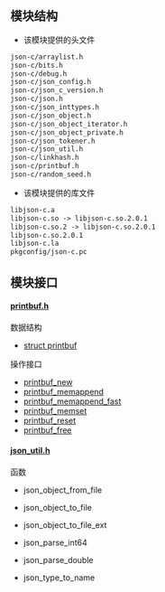 


## 模块结构

* 该模块提供的头文件

```txt
json-c/arraylist.h
json-c/bits.h
json-c/debug.h
json-c/json_config.h
json-c/json_c_version.h
json-c/json.h
json-c/json_inttypes.h
json-c/json_object.h
json-c/json_object_iterator.h
json-c/json_object_private.h
json-c/json_tokener.h
json-c/json_util.h
json-c/linkhash.h
json-c/printbuf.h
json-c/random_seed.h
```

* 该模块提供的库文件

```txt
libjson-c.a
libjson-c.so -> libjson-c.so.2.0.1
libjson-c.so.2 -> libjson-c.so.2.0.1
libjson-c.so.2.0.1
libjson-c.la
pkgconfig/json-c.pc
```

## 模块接口

#### [printbuf.h](./printbuf.md)

数据结构

* [struct printbuf](./printbuf.md#struct-printbuf)

操作接口

* [printbuf_new](./printbuf.md#printbuf_new)
* [printbuf_memappend](./printbuf.md#printbuf_memappend)
* [printbuf_memappend_fast](./printbuf.md#printbuf_memappend_fast)
* [printbuf_memset](./printbuf.md#printbuf_memset)
* [printbuf_reset](./printbuf.md#printbuf_reset)
* [printbuf_free](./printbuf.md#printbuf_free)

#### [json_util.h](./json_util.md)

函数

* json_object_from_file

* json_object_to_file
* json_object_to_file_ext
* json_parse_int64
* json_parse_double
* json_type_to_name

